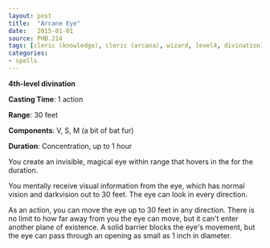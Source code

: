 ```yaml
---
layout: post
title:  "Arcane Eye"
date:   2015-01-01
source: PHB.214
tags: [cleric (knowledge), cleric (arcana), wizard, level4, divination]
categories:
- spells
---
```


**4th-level divination**

**Casting Time**: 1 action

**Range**: 30 feet

**Components**: V, S, M (a bit of bat fur)

**Duration**: Concentration, up to 1 hour

You create an invisible, magical eye within range that hovers in the for the duration.

You mentally receive visual information from the eye, which has normal vision and darkvision out to 30 feet. The eye can look in every direction.

As an action, you can move the eye up to 30 feet in any direction. There is no limit to how far away from you the eye can move, but it can't enter another plane of existence. A solid barrier blocks the eye's movement, but the eye can pass through an opening as small as 1 inch in diameter.
